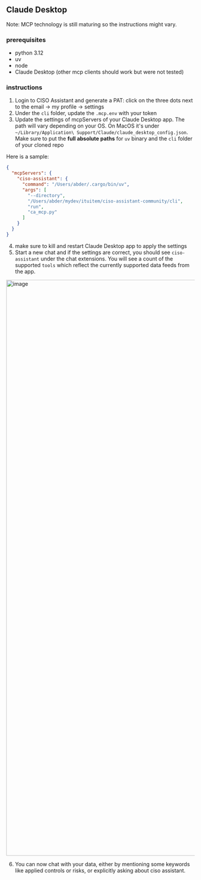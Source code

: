 ## Claude Desktop

Note: MCP technology is still maturing so the instructions might vary.

### prerequisites

- python 3.12
- uv
- node
- Claude Desktop (other mcp clients should work but were not tested)

### instructions

1. Login to CISO Assistant and generate a PAT: click on the three dots next to the email -> my profile -> settings
2. Under the `cli` folder, update the `.mcp.env` with your token
3. Update the settings of mcpServers of your Claude Desktop app. The path will vary depending on your OS. On MacOS it's under `~/Library/Application\ Support/Claude/claude_desktop_config.json`. Make sure to put the **full absolute paths** for `uv` binary and the `cli` folder of your cloned repo

Here is a sample:

```json
{
  "mcpServers": {
    "ciso-assistant": {
      "command": "/Users/abder/.cargo/bin/uv",
      "args": [
        "--directory",
        "/Users/abder/mydev/ituitem/ciso-assistant-community/cli",
        "run",
        "ca_mcp.py"
      ]
    }
  }
}
```

4. make sure to kill and restart Claude Desktop app to apply the settings
5. Start a new chat and if the settings are correct, you should see `ciso-assistant` under the chat extensions. You will see a count of the supported `tools` which reflect the currently supported data feeds from the app.

<img width="1538" alt="image" src="https://github.com/user-attachments/assets/1345eb19-3f5e-4a0c-8abe-dae5a86dd59a" />


6. You can now chat with your data, either by mentioning some keywords like applied controls or risks, or explicitly asking about ciso assistant.
